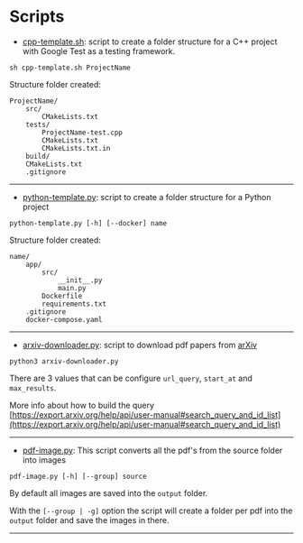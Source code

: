 # Scripts #

* [cpp-template.sh](https://github.com/davamix/Scripts/blob/master/cpp-template.sh): script to create a folder structure for a C++ project with Google Test as a testing framework.

```
sh cpp-template.sh ProjectName
```
Structure folder created:
```
ProjectName/
    src/
        CMakeLists.txt
    tests/
        ProjectName-test.cpp
        CMakeLists.txt
        CMakeLists.txt.in
    build/
    CMakeLists.txt
    .gitignore
```
___

* [python-template.py](https://github.com/davamix/Scripts/blob/master/python-template.py): script to create a folder structure for a Python project

```
python-template.py [-h] [--docker] name
```
Structure folder created:
```
name/
    app/
        src/
            __init__.py
            main.py
        Dockerfile
        requirements.txt
    .gitignore
    docker-compose.yaml
```
___

* [arxiv-downloader.py](https://github.com/davamix/Scripts/blob/master/arxiv-downloader.py): script to download pdf papers from [arXiv](https://export.arxiv.org)

```
python3 arxiv-downloader.py
```
There are 3 values that can be configure `url_query`, `start_at` and `max_results`.

More info about how to build the query [https://export.arxiv.org/help/api/user-manual#search_query_and_id_list](https://export.arxiv.org/help/api/user-manual#search_query_and_id_list)

___

* [pdf-image.py](https://github.com/davamix/Scripts/blob/master/pdf-image.py): This script converts all the pdf's from the source folder into images

```
pdf-image.py [-h] [--group] source
```
By default all images are saved into the `output` folder.

With the `[--group | -g]` option the script will create a folder per pdf into the `output` folder and save the images in there.

___
